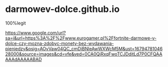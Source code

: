 # darmowev-dolce.github.io
100%legit

https://www.google.com/url?sa=i&url=https%3A%2F%2Fwww.eurogamer.pl%2Ffortnite-darmowe-v-dolce-czy-mozna-zdobyc-monety-bez-wydawania-pieniedzy&psig=AOvVaw04QC_cmDiBNleAwWXWcM5M&ust=1679478104628000&source=images&cd=vfe&ved=0CA0QjRxqFwoTCJDditLd7P0CFQAAAAAdAAAAABAD
